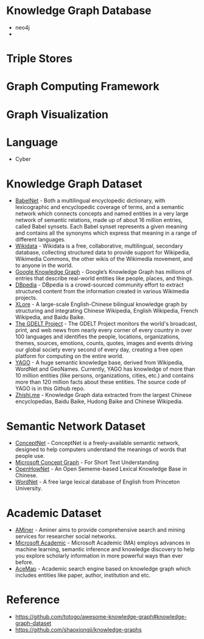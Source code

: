 # Knowledge Graph Database
- neo4j
- 

# Triple Stores



# Graph Computing Framework


# Graph Visualization


# Language
- Cyber




# Knowledge Graph Dataset
- [BabelNet](https://babelnet.org/) - Both a multilingual encyclopedic dictionary, with lexicographic and encyclopedic coverage of terms, and a semantic network which connects concepts and named entities in a very large network of semantic relations, made up of about 16 million entries, called Babel synsets. Each Babel synset represents a given meaning and contains all the synonyms which express that meaning in a range of different languages.
- [Wikidata](https://www.wikidata.org/wiki/Wikidata:Main_Page) - Wikidata is a free, collaborative, multilingual, secondary database, collecting structured data to provide support for Wikipedia, Wikimedia Commons, the other wikis of the Wikimedia movement, and to anyone in the world.
- [Google Knowledge Graph](https://developers.google.com/knowledge-graph/) - Google’s Knowledge Graph has millions of entries that describe real-world entities like people, places, and things.
- [DBpedia](https://wiki.dbpedia.org/) - DBpedia is a crowd-sourced community effort to extract structured content from the information created in various Wikimedia projects.
- [XLore](https://xlore.org/) - A large-scale English-Chinese bilingual knowledge graph by structuring and integrating Chinese Wikipedia, English Wikipedia, French Wikipedia, and Baidu Baike.
- [The GDELT Project](https://www.gdeltproject.org/) - The GDELT Project monitors the world's broadcast, print, and web news from nearly every corner of every country in over 100 languages and identifies the people, locations, organizations, themes, sources, emotions, counts, quotes, images and events driving our global society every second of every day, creating a free open platform for computing on the entire world.
- [YAGO](http://yago-knowledge.org/) - A huge semantic knowledge base, derived from Wikipedia, WordNet and GeoNames. Currently, YAGO has knowledge of more than 10 million entities (like persons, organizations, cities, etc.) and contains more than 120 million facts about these entities. The source code of YAGO is in this Github repo.
- [Zhishi.me](http://zhishi.me/) - Knowledge Graph data extracted from the largest Chinese encyclopedias, Baidu Baike, Hudong Baike and Chinese Wikipedia.

# Semantic Network Dataset
- [ConceptNet](http://conceptnet.io/) - ConceptNet is a freely-available semantic network, designed to help computers understand the meanings of words that people use.
- [Microsoft Concept Graph](https://concept.research.microsoft.com/) - For Short Text Understanding
- [OpenHowNet](https://openhownet.thunlp.org/) - An Open Sememe-based Lexical Knowledge Base in Chinese.
- [WordNet](http://wordnet.princeton.edu/) - A free large lexical database of English from Princeton University.

# Academic Dataset
- [AMiner](https://www.aminer.cn/) - Aminer aims to provide comprehensive search and mining services for researcher social networks.
- [Microsoft Academic](https://academic.microsoft.com/) - Microsoft Academic (MA) employs advances in machine learning, semantic inference and knowledge discovery to help you explore scholarly information in more powerful ways than ever before.
- [AceMap](https://www.acemap.info/) - Academic search engine based on knowledge graph which includes entities like paper, author, institution and etc.

# Reference
- https://github.com/totogo/awesome-knowledge-graph#knowledge-graph-dataset
- https://github.com/shaoxiongji/knowledge-graphs


